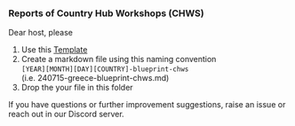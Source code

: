 ### Reports of Country Hub Workshops (CHWS) 

Dear host, please

1. Use this [Template](https://github.com/eucardano/operations-framework/blob/main/countryhubs/templates_reporting_blueprints_from_chws.md)
2. Create a markdown file using this naming convention   
`[YEAR][MONTH][DAY][COUNTRY]-blueprint-chws`  
 (i.e. 240715-greece-blueprint-chws.md)
3. Drop the your file in this folder

If you have questions or further improvement suggestions, raise an issue or reach out in our Discord server.
